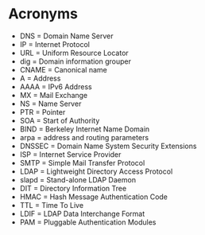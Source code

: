 # Acronyms

- DNS = Domain Name Server
- IP = Internet Protocol
- URL = Uniform Resource Locator
- dig = Domain information grouper
- CNAME = Canonical name
- A = Address
- AAAA = IPv6 Address
- MX = Mail Exchange
- NS = Name Server
- PTR = Pointer
- SOA = Start of Authority
- BIND = Berkeley Internet Name Domain
- arpa = address and routing parameters
- DNSSEC = Domain Name System Security Extensions
- ISP = Internet Service Provider
- SMTP = Simple Mail Transfer Protocol
- LDAP = Lightweight Directory Access Protocol
- slapd = Stand-alone LDAP Daemon
- DIT = Directory Information Tree
- HMAC = Hash Message Authentication Code
- TTL = Time To Live
- LDIF = LDAP Data Interchange Format
- PAM = Pluggable Authentication Modules
